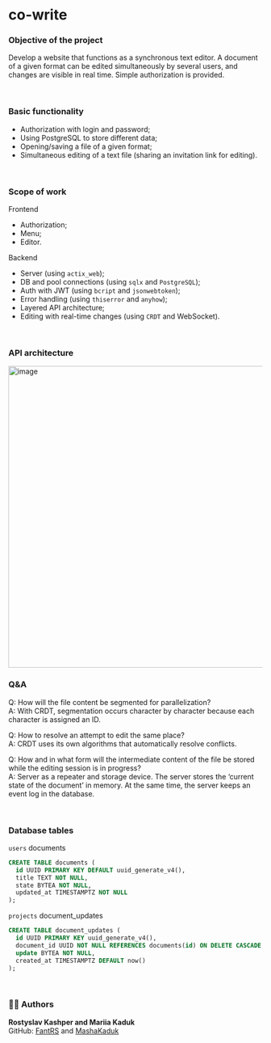 # co-write

### Objective of the project
Develop a website that functions as a synchronous 
text editor. A document of a given format can be edited simultaneously by several
users, and changes are visible in real time. Simple authorization is provided.

<br>

### Basic functionality
* Authorization with login and password;
* Using PostgreSQL to store different data;
* Opening/saving a file of a given format;
* Simultaneous editing of a text file (sharing an invitation link for editing).

<br>

### Scope of work
Frontend

* Authorization;
* Menu;
* Editor.

Backend

* Server (using `actix_web`);
* DB and pool connections (using `sqlx` and `PostgreSQL`);
* Auth with JWT (using `bcript` and `jsonwebtoken`);
* Error handling (using `thiserror` and `anyhow`);
* Layered API architecture;
* Editing with real-time changes (using `CRDT` and WebSocket).

<br>

### API architecture
<img width="845" height="597" alt="image" src="https://github.com/user-attachments/assets/28130406-b104-4ee6-b779-9bc3d0184717" />

<br>

### Q&A

Q: How will the file content be segmented for parallelization?<br>
A: With CRDT, segmentation occurs character by character because each character is assigned an ID.

Q: How to resolve an attempt to edit the same place?<br>
A: CRDT uses its own algorithms that automatically resolve conflicts.

Q: How and in what form will the intermediate content of the file be stored while the editing session is in progress?<br>
A: Server as a repeater and storage device. The server stores the ‘current state of the document’ in memory. 
At the same time, the server keeps an event log in the database.

<br>

### Database tables

`users` documents
```sql
CREATE TABLE documents (
  id UUID PRIMARY KEY DEFAULT uuid_generate_v4(),
  title TEXT NOT NULL,
  state BYTEA NOT NULL,
  updated_at TIMESTAMPTZ NOT NULL
);
```

`projects` document_updates
```sql
CREATE TABLE document_updates (
  id UUID PRIMARY KEY uuid_generate_v4(),
  document_id UUID NOT NULL REFERENCES documents(id) ON DELETE CASCADE,
  update BYTEA NOT NULL,
  created_at TIMESTAMPTZ DEFAULT now()
);
```

<br>

### 👨‍💻 Authors
**Rostyslav Kashper and Mariia Kaduk**  
GitHub: [FantRS](https://github.com/FantRS) and [MashaKaduk](https://github.com/MashaKaduk)

